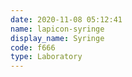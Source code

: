 ```yaml
---
date: 2020-11-08 05:12:41
name: lapicon-syringe
display_name: Syringe
code: f666
type: Laboratory
---
```

